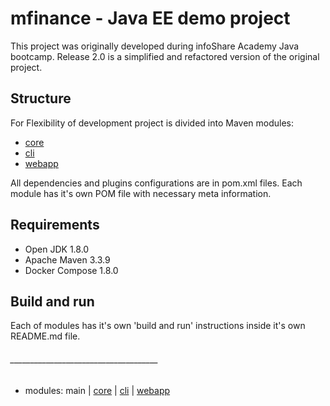# mfinance - Java EE demo project #

This project was originally developed during infoShare Academy Java bootcamp.
Release 2.0 is a simplified and refactored version of the original project.

          
## Structure ##          

For Flexibility of development project is divided into Maven modules:<br>
* [core](core/README.md)<br> 
* [cli](cli/README.md)<br> 
* [webapp](webapp/README.md)<br>

All dependencies and plugins configurations are in pom.xml files.
Each module has it's own POM file with necessary meta information. 

## Requirements ##

* Open JDK 1.8.0
* Apache Maven 3.3.9
* Docker Compose 1.8.0

## Build and run ##

Each of modules has it's own 'build and run' instructions inside it's own README.md file.
<br>

###### _____________________________________

* modules:   main | [core](core/README.md) | [cli](cli/README.md) | [webapp](webapp/README.md)


